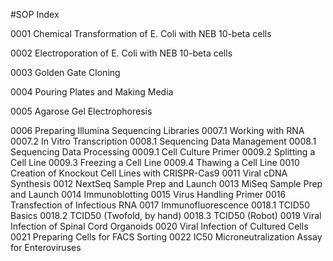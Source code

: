#SOP Index

0001 Chemical Transformation of E. Coli with NEB 10-beta cells  

0002 Electroporation of E. Coli with NEB 10-beta cells  

0003 Golden Gate Cloning  

0004 Pouring Plates and Making Media  

0005 Agarose Gel Electrophoresis  

0006 Preparing Illumina Sequencing Libraries
0007.1 Working with RNA
0007.2 In Vitro Transcription
0008.1 Sequencing Data Management
0008.1 Sequencing Data Processing
0009.1 Cell Culture Primer
0009.2 Splitting a Cell Line
0009.3 Freezing a Cell Line
0009.4 Thawing a Cell Line
0010 Creation of Knockout Cell Lines with CRISPR-Cas9
0011 Viral cDNA Synthesis
0012 NextSeq Sample Prep and Launch
0013 MiSeq Sample Prep and Launch
0014 Immunoblotting
0015 Virus Handling Primer
0016 Transfection of Infectious RNA
0017 Immunofluorescence
0018.1 TCID50 Basics
0018.2 TCID50 (Twofold, by hand)
0018.3 TCID50 (Robot)
0019 Viral Infection of Spinal Cord Organoids
0020 Viral Infection of Cultured Cells
0021 Preparing Cells for FACS Sorting
0022 IC50 Microneutralization Assay for Enteroviruses

